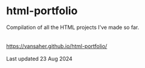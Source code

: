 # html-portfolio
Compilation of all the HTML projects I've made so far. <br /><br /><br />
https://vansaher.github.io/html-portfolio/ <br /><br />
Last updated 23 Aug 2024
